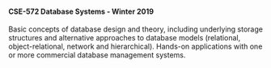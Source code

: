 #### CSE-572 Database Systems - Winter 2019

Basic concepts of database design and theory, including underlying storage structures and alternative approaches to database models (relational, object-relational, network and hierarchical). Hands-on applications with one or more commercial database management systems.
